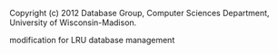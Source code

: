 Copyright (c) 2012 Database Group, Computer Sciences Department, University of Wisconsin-Madison.

modification for LRU database management
